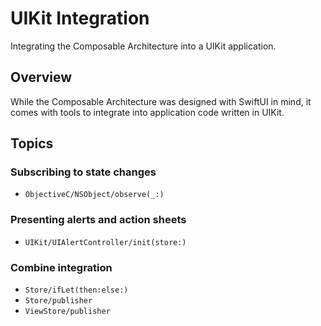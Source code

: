 # UIKit Integration

Integrating the Composable Architecture into a UIKit application.

## Overview

While the Composable Architecture was designed with SwiftUI in mind, it comes with tools to integrate into application code written in UIKit.

## Topics

### Subscribing to state changes

- ``ObjectiveC/NSObject/observe(_:)``

### Presenting alerts and action sheets

- ``UIKit/UIAlertController/init(store:)``

### Combine integration

- ``Store/ifLet(then:else:)``
- ``Store/publisher``
- ``ViewStore/publisher``
